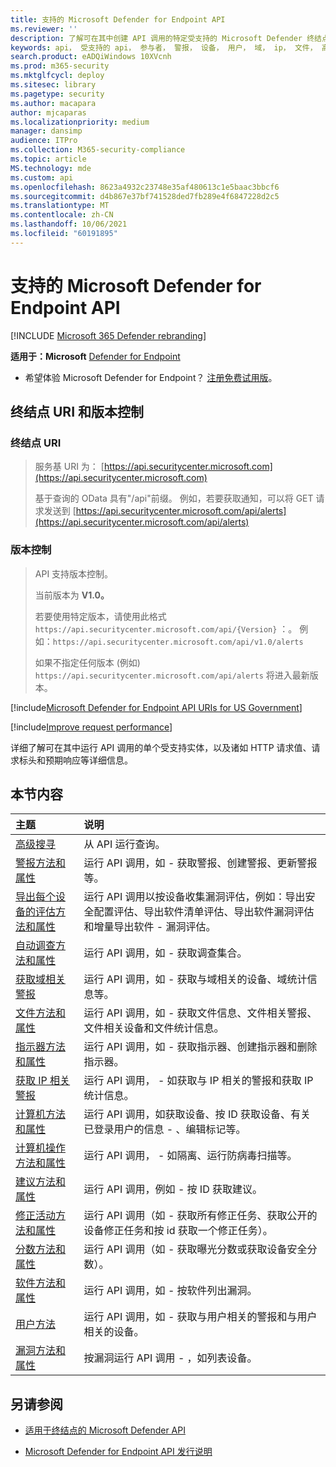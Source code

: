 ```yaml
---
title: 支持的 Microsoft Defender for Endpoint API
ms.reviewer: ''
description: 了解可在其中创建 API 调用的特定受支持的 Microsoft Defender 终结点实体。
keywords: api， 受支持的 api， 参与者， 警报， 设备， 用户， 域， ip， 文件， 高级查询， 高级搜寻
search.product: eADQiWindows 10XVcnh
ms.prod: m365-security
ms.mktglfcycl: deploy
ms.sitesec: library
ms.pagetype: security
ms.author: macapara
author: mjcaparas
ms.localizationpriority: medium
manager: dansimp
audience: ITPro
ms.collection: M365-security-compliance
ms.topic: article
MS.technology: mde
ms.custom: api
ms.openlocfilehash: 8623a4932c23748e35af480613c1e5baac3bbcf6
ms.sourcegitcommit: d4b867e37bf741528ded7fb289e4f6847228d2c5
ms.translationtype: MT
ms.contentlocale: zh-CN
ms.lasthandoff: 10/06/2021
ms.locfileid: "60191895"
---
```

# <a name="supported-microsoft-defender-for-endpoint-apis"></a>支持的 Microsoft Defender for Endpoint API

[!INCLUDE [Microsoft 365 Defender rebranding](../../includes/microsoft-defender.md)]

**适用于：Microsoft** [Defender for Endpoint](https://go.microsoft.com/fwlink/?linkid=2154037)

- 希望体验 Microsoft Defender for Endpoint？ [注册免费试用版](https://signup.microsoft.com/create-account/signup?products=7f379fee-c4f9-4278-b0a1-e4c8c2fcdf7e&ru=https://aka.ms/MDEp2OpenTrial?ocid=docs-wdatp-exposedapis-abovefoldlink)。

## <a name="endpoint-uri-and-versioning"></a>终结点 URI 和版本控制

### <a name="endpoint-uri"></a>终结点 URI

> 服务基 URI 为： [https://api.securitycenter.microsoft.com](https://api.securitycenter.microsoft.com)
>
> 基于查询的 OData 具有"/api"前缀。 例如，若要获取通知，可以将 GET 请求发送到 [https://api.securitycenter.microsoft.com/api/alerts](https://api.securitycenter.microsoft.com/api/alerts)

### <a name="versioning"></a>版本控制

> API 支持版本控制。
>
> 当前版本为 **V1.0。**
>
> 若要使用特定版本，请使用此格式 `https://api.securitycenter.microsoft.com/api/{Version}` ：。 例如：`https://api.securitycenter.microsoft.com/api/v1.0/alerts`
>
> 如果不指定任何版本 (例如) `https://api.securitycenter.microsoft.com/api/alerts` 将进入最新版本。

[!include[Microsoft Defender for Endpoint API URIs for US Government](../../includes/microsoft-defender-api-usgov.md)]

[!include[Improve request performance](../../includes/improve-request-performance.md)]

详细了解可在其中运行 API 调用的单个受支持实体，以及诸如 HTTP 请求值、请求标头和预期响应等详细信息。

## <a name="in-this-section"></a>本节内容

主题 | 说明
:---|:---
[高级搜寻](run-advanced-query-api.md) | 从 API 运行查询。
[警报方法和属性](alerts.md) | 运行 API 调用，如 \- 获取警报、创建警报、更新警报等。
[导出每个设备的评估方法和属性](get-assessment-methods-properties.md) | 运行 API 调用以按设备收集漏洞评估，例如：导出安全配置评估、导出软件清单评估、导出软件漏洞评估和增量导出软件 \- 漏洞评估。
[自动调查方法和属性](investigation.md) | 运行 API 调用，如 \- 获取调查集合。
[获取域相关警报](get-domain-related-alerts.md) | 运行 API 调用，如 \- 获取与域相关的设备、域统计信息等。
[文件方法和属性](files.md) | 运行 API 调用，如 \- 获取文件信息、文件相关警报、文件相关设备和文件统计信息。
[指示器方法和属性](ti-indicator.md) | 运行 API 调用，如 \- 获取指示器、创建指示器和删除指示器。
[获取 IP 相关警报](get-ip-related-alerts.md) | 运行 API 调用， \- 如获取与 IP 相关的警报和获取 IP 统计信息。
[计算机方法和属性](machine.md) | 运行 API 调用，如获取设备、按 ID 获取设备、有关已登录用户的信息 \- 、编辑标记等。
[计算机操作方法和属性](machineaction.md) | 运行 API 调用， \- 如隔离、运行防病毒扫描等。
[建议方法和属性](recommendation.md) | 运行 API 调用，例如 \- 按 ID 获取建议。
[修正活动方法和属性](get-remediation-methods-properties.md) | 运行 API 调用（如 \- 获取所有修正任务、获取公开的设备修正任务和按 id 获取一个修正任务）。
[分数方法和属性](score.md) | 运行 API 调用（如 \- 获取曝光分数或获取设备安全分数）。
[软件方法和属性](software.md) | 运行 API 调用，如 \- 按软件列出漏洞。
[用户方法](user.md) | 运行 API 调用，如 \- 获取与用户相关的警报和与用户相关的设备。
[漏洞方法和属性](vulnerability.md) | 按漏洞运行 API 调用 \- ，如列表设备。

## <a name="see-also"></a>另请参阅

- [适用于终结点的 Microsoft Defender API](apis-intro.md)

- [Microsoft Defender for Endpoint API 发行说明](api-release-notes.md)
